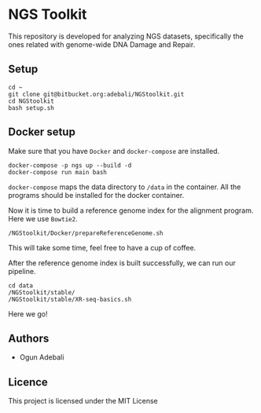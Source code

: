 # NGS Toolkit

This repository is developed for analyzing NGS datasets, specifically the ones related with genome-wide DNA Damage and Repair.

## Setup
```
cd ~
git clone git@bitbucket.org:adebali/NGStoolkit.git
cd NGStoolkit
bash setup.sh
```

## Docker setup
Make sure that you have `Docker` and `docker-compose` are installed.

```
docker-compose -p ngs up --build -d
docker-compose run main bash
```

`docker-compose` maps the data directory to `/data` in the container. All the programs should be installed for the docker container.

Now it is time to build a reference genome index for the alignment program. Here we use `Bowtie2`.

```
/NGStoolkit/Docker/prepareReferenceGenome.sh
```
This will take some time, feel free to have a cup of coffee.

After the reference genome index is built successfully, we can run our pipeline.

```
cd data
/NGStoolkit/stable/
/NGStoolkit/stable/XR-seq-basics.sh
```

Here we go!

## Authors
  * Ogun Adebali

## Licence
  This project is licensed under the MIT License
